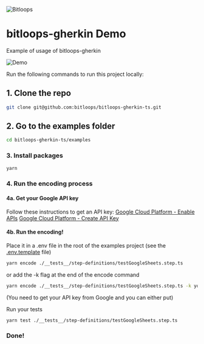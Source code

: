 ![Bitloops](https://storage.googleapis.com/wwwbitloopscom/bitloops-logo_320x80.png)

# bitloops-gherkin Demo

Example of usage of bitloops-gherkin

![Demo](https://storage.googleapis.com/bitloops-github-assets/bitloops-gherkin-v0.2.3.gif)

Run the following commands to run this project locally:

## 1. Clone the repo

```bash
git clone git@github.com:bitloops/bitloops-gherkin-ts.git
```

## 2. Go to the examples folder

```bash
cd bitloops-gherkin-ts/examples
```

### 3. Install packages

```bash
yarn
```

### 4. Run the encoding process

#### 4a. Get your Google API key

Follow these instructions to get an API key:
[Google Cloud Platform - Enable APIs](https://developers.google.com/workspace/guides/enable-apis)
[Google Cloud Platform - Create API Key](https://developers.google.com/workspace/guides/create-credentials#api-key)

#### 4b. Run the encoding!

Place it in a .env file in the root of the examples project (see the [.env.template](https://github.com/bitloops/bitloops-gherkin-ts/blob/main/examples/.env.template) file)

```bash
yarn encode ./__tests__/step-definitions/testGoogleSheets.step.ts
```

or add the -k flag at the end of the encode command

```bash
yarn encode ./__tests__/step-definitions/testGoogleSheets.step.ts -k yourAPIkeyHere
```

(You need to get your API key from Google and you can either put)

Run your tests

```bash
yarn test ./__tests__/step-definitions/testGoogleSheets.step.ts
```

### Done!